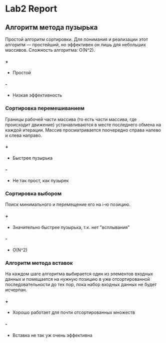 # Lab2 Report

## Алгоритм метода пузырька

Простой алгоритм сортировки. Для понимания и реализации этот алгоритм — простейший, но эффективен он лишь для небольших массивов. Сложность алгоритма: O(N^2).  

#### +

- Простой

#### -

- Низкая эффективность

### Сортировка перемешиванием

Границы рабочей части массива (то есть части массива, где происходит движение) устанавливаются в месте последнего обмена на каждой итерации. Массив просматривается поочередно справа налево и слева направо.

#### +

- Быстрее пузырька

#### -

- Не так прост, как пузырек

### Сортировка выбором

Поиск минимального и перемещение его на i-ю позицию.

#### +

- Значительно быстрее пузырька, т.к. нет "всплывания"

#### -

- O(N^2)

### Алгоритм метода вставок

На каждом шаге алгоритма выбирается один из элементов входных данных и помещается на нужную позицию в уже отсортированной последовательности до тех пор, пока набор входных данных не будет исчерпан.

#### +

- Хорошо работает для почти отсортированных множеств

#### -

- Вставка не так уж очень эффективна
